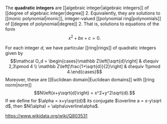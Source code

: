 The **quadratic integers** are [[algebraic integer|algebraic integers]] of [[degree of algebraic integer|degree]] 2. Equivalently, they are solutions to [[monic polynomial|monic]], integer-valued [[polynomial ring|polynomials]] of [[degree of polynomial|degree]] 2. That is, solutions to equations of the form $$x^2+bx+c=0.$$ 

For each integer $d$, we have particular [[ring|rings]] of quadratic integers given by $$\mathcal O_d = \begin{cases}\mathbb Z\left[\sqrt{d}\right] & d\equiv 2,3\pmod 4 \\ \mathbb Z\left[\frac{1+\sqrt{d}}{2}\right] & d\equiv 1\pmod 4.\end{cases}$$ Moreover, these are [[Euclidean domain|Euclidean domains]] with [[ring norm|norm]] $$N\left(x+y\sqrt{d}\right) = x^2+y^2\sqrt{d}.$$ If we define for $\alpha = x+y\sqrt{d}$ its conjugate $\overline a = x-y\sqrt d$, then $N(\alpha) = \alpha\overline\alpha$. 

https://www.wikidata.org/wiki/Q803531